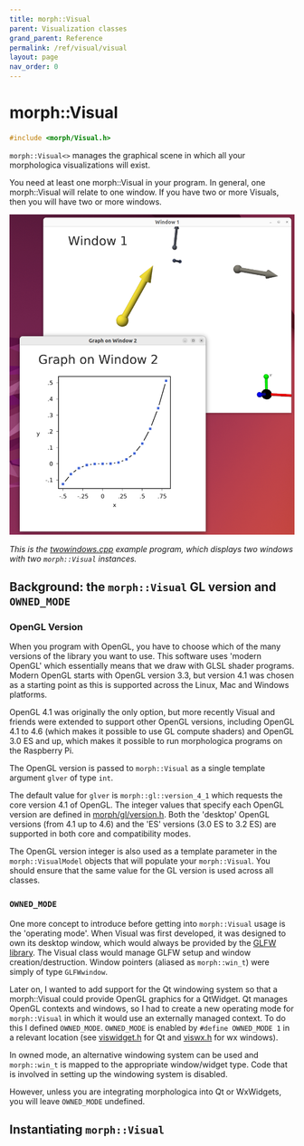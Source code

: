 ```yaml
---
title: morph::Visual
parent: Visualization classes
grand_parent: Reference
permalink: /ref/visual/visual
layout: page
nav_order: 0
---
```

# morph::Visual
```c++
#include <morph/Visual.h>
```

`morph::Visual<>` manages the graphical scene in which all your
morphologica visualizations will exist.

You need at least one morph::Visual in your program. In general, one
morph::Visual will relate to one window. If you have two or more
Visuals, then you will have two or more windows.

![Screenshot of two computer windows each backed by a morph::Visual](https://github.com/ABRG-Models/morphologica/blob/main/docs/images/morph_two_visuals.png?raw=true)

*This is the [twowindows.cpp](https://github.com/ABRG-Models/morphologica/blob/main/examples/twowindows.cpp) example program, which displays two windows with two `morph::Visual` instances.*

## Background: the `morph::Visual` GL version and `OWNED_MODE`

### OpenGL Version

When you program with OpenGL, you have to choose which of the many versions of the library you want to use. This software uses 'modern OpenGL' which essentially means that we draw with GLSL shader programs. Modern OpenGL starts with OpenGL version 3.3, but version 4.1 was chosen as a starting point as this is supported across the Linux, Mac and Windows platforms.

OpenGL 4.1 was originally the only option, but more recently Visual and friends were extended to support other OpenGL versions, including OpenGL 4.1 to 4.6 (which makes it possible to use GL compute shaders) and OpenGL 3.0 ES and up, which makes it possible to run morphologica programs on the Raspberry Pi.

The OpenGL version is passed to `morph::Visual` as a single template argument `glver` of type `int`.

The default value for `glver` is `morph::gl::version_4_1` which requests the core version 4.1 of OpenGL. The integer values that specify each OpenGL version are defined in [morph/gl/version.h](https://github.com/ABRG-Models/morphologica/blob/main/morph/gl/version.h). Both the 'desktop' OpenGL versions (from 4.1 up to 4.6) and the 'ES' versions (3.0 ES to 3.2 ES) are supported in both core and compatibility modes.

The OpenGL version integer is also used as a template parameter in the `morph::VisualModel` objects that will populate your `morph::Visual`. You should ensure that the same value for the GL version is used across all classes.

### `OWNED_MODE`

One more concept to introduce before getting into `morph::Visual` usage is the 'operating mode'. When Visual was first developed, it was designed to own its desktop window, which would always be provided by the [GLFW library](https://www.glfw.org/). The Visual class would manage GLFW setup and window creation/destruction. Window pointers (aliased as `morph::win_t`) were simply of type `GLFWwindow`.

Later on, I wanted to add support for the Qt windowing system so that a morph::Visual could provide OpenGL graphics for a QtWidget. Qt manages OpenGL contexts and windows, so I had to create a new operating mode for `morph::Visual` in which it would use an externally managed context. To do this I defined `OWNED_MODE`. `OWNED_MODE` is enabled by `#define OWNED_MODE 1` in a relevant location (see [viswidget.h](https://github.com/ABRG-Models/morphologica/blob/main/morph/qt/viswidget.h) for Qt and [viswx.h](https://github.com/ABRG-Models/morphologica/blob/main/morph/wx/viswx.h) for wx windows).

In owned mode, an alternative windowing system can be used and `morph::win_t` is mapped to the appropriate window/widget type. Code that is involved in setting up the windowing system is disabled.

However, unless you are integrating morphologica into Qt or WxWidgets, you will leave `OWNED_MODE` undefined.

## Instantiating `morph::Visual`
